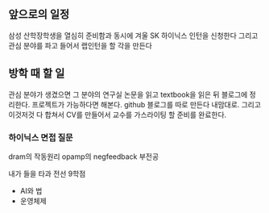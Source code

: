 ## 앞으로의 일정
삼성 산학장학생을 열심히 준비함과 동시에
겨울 SK 하이닉스 인턴을 신청한다
그리고 관심 분야를 파고 들어서 랩인턴을 할 각을 만든다

## 방학 때 할 일
관심 분야가 생겼으면 그 분야의 연구실 논문을 읽고 textbook을 읽은 뒤 블로그에 정리한다.
프로젝트가 가능하다면 해본다.
github 블로그를 따로 만든다 내맘대로.
그리고 이것저것 다 합쳐서 CV를 만들어서 교수를 가스라이팅 할 준비를 완료한다.
### 하이닉스 면접 질문
dram의 작동원리
opamp의 negfeedback
부전공

내가 들을 타과 전선 9학점
- AI와 법
- 운영체제

